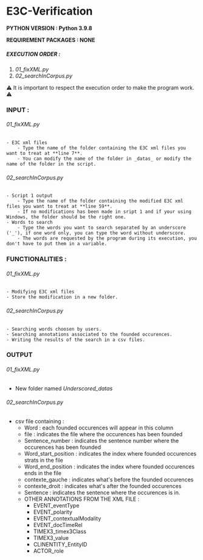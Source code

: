 # E3C-Verification

**PYTHON VERSION : Python 3.9.8**

**REQUIREMENT PACKAGES : NONE**

##### EXECUTION ORDER : 

1. _01_fixXML.py_
2. _02_searchInCorpus.py_

:warning: It is important to respect the execution order to make the program work. :warning:

### INPUT : 

###### _01_fixXML.py_
	- E3C xml files
		- Type the name of the folder containing the E3C xml files you want to treat at **line 7**.
		- You can modify the name of the folder in _datas_ or modify the name of the folder in the script.
###### _02_searchInCorpus.py_
	- Script 1 output
		- Type the name of the folder containing the modified E3C xml files you want to treat at **line 59**.
		- If no modifications has been made in sript 1 and if your using Windows, the folder should be the right one.
	- Words to search
		- Type the words you want to search separated by an underscore ('_'), if one word only, you can type the word without underscore.
		- The words are requested by the program during its execution, you don't have to put them in a variable.

### FUNCTIONALITIES :

###### _01_fixXML.py_
	- Modifying E3C xml files
	- Store the modification in a new folder.
###### _02_searchInCorpus.py_
	- Searching words choosen by users.
	- Searching annotations associated to the founded occurences.
	- Writing the results of the search in a csv files.

### OUTPUT

###### _01_fixXML.py_

- New folder named _Underscored_datas_

###### _02_searchInCorpus.py_

- csv file containing :
	- Word : each founded occurences will appear in this column
	- file	 : indicates the file where the occurences has been founded
	- Sentence_number : indicates the sentence number where the occurences has been founded
	- Word_start_position : indicates the index where founded occurences strats in the file
	- Word_end_position	 : indicates the index where founded occurences ends in the file
	- contexte_gauche	: indicates what's before the founded occurences
	- contexte_droit : indicates what's after the founded occurences
	- Sentence : indicates the sentence where the occurences is in. 
	- OTHER ANNOTATIONS FROM THE XML FILE : 
		- EVENT_eventType
		- EVENT_polarity
		- EVENT_contextualModality
		- EVENT_docTimeRel
		- TIMEX3_timex3Class
		- TIMEX3_value
		- CLINENTITY_EntityID
		- ACTOR_role
